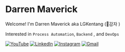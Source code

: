 # Darren Maverick
Welcome! I'm Darren Maverick aka LGKentang (🥔감자 )

Interested in `Process Automation`, `Backend` , and `DevOps`

[![YouTube](https://img.shields.io/badge/YouTube-%23FF0000.svg?logo=YouTube&logoColor=white)](https://www.youtube.com/@darrenmaverick) 
[![LinkedIn](https://img.shields.io/badge/LinkedIn-%230077B5.svg?logo=linkedin&logoColor=white)](https://www.linkedin.com/in/darren-maverick/) 
[![Instagram](https://img.shields.io/badge/Instagram-%23E4405F.svg?logo=Instagram&logoColor=white)](https://www.instagram.com/darrenmav/) 
[![Gmail](https://img.shields.io/badge/Gmail-%23EE8800.svg?logo=Gmail&logoColor=white)](mailto:darrenmaverickz@gmail.com) 




